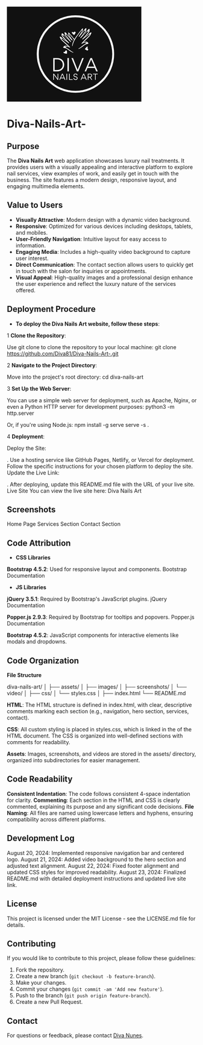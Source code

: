 ![CI logo](/images/logo.jpg)

# Diva-Nails-Art-

## Purpose

The **Diva Nails Art** web application showcases luxury nail treatments. It provides users with a visually appealing and interactive platform to explore nail services, view examples of work, and easily get in touch with the business. The site features a modern design, responsive layout, and engaging multimedia elements.

## Value to Users

- **Visually Attractive**: Modern design with a dynamic video background.
- **Responsive**: Optimized for various devices including desktops, tablets, and mobiles.
- **User-Friendly Navigation**: Intuitive layout for easy access to information.
- **Engaging Media**: Includes a high-quality video background to capture user interest.
- **Direct Communication**: The contact section allows users to quickly get in touch with the salon for inquiries or appointments.
- **Visual Appeal**: High-quality images and a professional design enhance the user experience and reflect the luxury nature of the services offered.

## Deployment Procedure

- **To deploy the Diva Nails Art website, follow these steps**:

1 **Clone the Repository**:

Use git clone to clone the repository to your local machine:
git clone https://github.com/Diva81/Diva-Nails-Art-.git

2 **Navigate to the Project Directory**:

Move into the project's root directory:
cd diva-nails-art

3 **Set Up the Web Server**:

You can use a simple web server for deployment, such as Apache, Nginx, or even a Python HTTP server for development purposes:
python3 -m http.server

Or, if you're using Node.js:
npm install -g serve
serve -s .

4 **Deployment**:

Deploy the Site:

. Use a hosting service like GitHub Pages, Netlify, or Vercel for deployment.
Follow the specific instructions for your chosen platform to deploy the site.
Update the Live Link:

. After deploying, update this README.md file with the URL of your live site.
Live Site
You can view the live site here: Diva Nails Art

## Screenshots

Home Page
Services Section
Contact Section

## Code Attribution

- **CSS Libraries**

**Bootstrap 4.5.2**: Used for responsive layout and components. Bootstrap Documentation
<link href="https://stackpath.bootstrapcdn.com/bootstrap/4.5.2/css/bootstrap.min.css" rel="stylesheet">

- **JS Libraries**

**jQuery 3.5.1**: Required by Bootstrap's JavaScript plugins. jQuery Documentation
<script src="https://code.jquery.com/jquery-3.5.1.slim.min.js"></script>

**Popper.js 2.9.3**: Required by Bootstrap for tooltips and popovers. Popper.js Documentation
<script src="https://cdn.jsdelivr.net/npm/@popperjs/core@2.9.3/dist/umd/popper.min.js"></script>

**Bootstrap 4.5.2**: JavaScript components for interactive elements like modals and dropdowns.
<script src="https://stackpath.bootstrapcdn.com/bootstrap/4.5.2/js/bootstrap.min.js"></script>

## Code Organization

**File Structure**

diva-nails-art/
│
├── assets/
│   ├── images/
│   ├── screenshots/
│   └── video/
│
├── css/
│   └── styles.css
│
├── index.html
└── README.md

**HTML**: 
The HTML structure is defined in index.html, with clear, descriptive comments marking each section (e.g., navigation, hero section, services, contact).

**CSS**: 
All custom styling is placed in styles.css, which is linked in the <head> of the HTML document. The CSS is organized into well-defined sections with comments for readability.

**Assets**: 
Images, screenshots, and videos are stored in the assets/ directory, organized into subdirectories for easier management.

## Code Readability

**Consistent Indentation**: The code follows consistent 4-space indentation for clarity.
**Commenting**: Each section in the HTML and CSS is clearly commented, explaining its purpose and any significant code decisions.
**File Naming**: All files are named using lowercase letters and hyphens, ensuring compatibility across different platforms.

## Development Log
August 20, 2024: Implemented responsive navigation bar and centered logo.
August 21, 2024: Added video background to the hero section and adjusted text alignment.
August 22, 2024: Fixed footer alignment and updated CSS styles for improved readability.
August 23, 2024: Finalized README.md with detailed deployment instructions and updated live site link.

## License
This project is licensed under the MIT License - see the LICENSE.md file for details.

## Contributing

If you would like to contribute to this project, please follow these guidelines:
1. Fork the repository.
2. Create a new branch (`git checkout -b feature-branch`).
3. Make your changes.
4. Commit your changes (`git commit -am 'Add new feature'`).
5. Push to the branch (`git push origin feature-branch`).
6. Create a new Pull Request.

## Contact

For questions or feedback, please contact [Diva Nunes](divanunes81@gmail.com).
